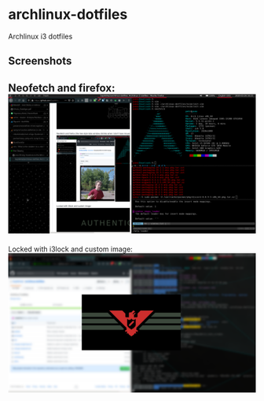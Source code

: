 # archlinux-dotfiles
Archlinux i3 dotfiles

## Screenshots
Neofetch and firefox:
![Screenshot Archlinux Rice i3 - Neofetch](https://raw.githubusercontent.com/SoptikHa2/archlinux-dotfiles/master/screenshots/firefox-neofetch.png)
---
Locked with i3lock and custom image:
![Screenshot Archlinux Rice i3 - locked](https://raw.githubusercontent.com/SoptikHa2/archlinux-dotfiles/master/screenshots/locked.png)
